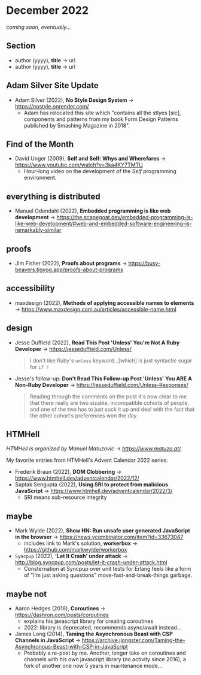 # December 2022

*coming soon, eventually...*

## Section

+ author (yyyy), **title** &#8594; url
+ author (yyyy), **title** &#8594; url


## Adam Silver Site Update

+ Adam Silver (2022), **No Style Design System** &#8594; https://nostyle.onrender.com/
  - Adam has relocated this site which "contains all the stlyes \[sic], components and patterns from my book Form Design Patterns published by Smashing Magazine in 2018".

## Find of the Month

+ David Unger (2009), **Self and Self: Whys and Wherefores** &#8594; https://www.youtube.com/watch?v=3ka4KY7TMTU
  - Hour-long video on the development of the *Self* programming environment.

## everything is distributed

+ Manuel Odendahl (2022), **Embedded programming is like web development** &#8594; https://the.scapegoat.dev/embedded-programming-is-like-web-development/#web-and-embedded-software-engineering-is-remarkably-similar

## proofs

+ Jim Fisher (2022), **Proofs about programs** &#8594; https://busy-beavers.tigyog.app/proofs-about-programs

## accessibility

+ maxdesign (2022), **Methods of applying accessible names to elements** &#8594; https://www.maxdesign.com.au/articles/accessible-name.html

## design

+ Jesse Duffield (2022), **Read This Post 'Unless' You're Not A Ruby Developer** &#8594; https://jesseduffield.com/Unless/
  > I don't like Ruby's `unless` keyword...\[which] is just syntactic sugar for `if !`
+ Jesse's follow-up: **Don't Read This Follow-up Post 'Unless' You ARE A Non-Ruby Developer** &#8594; https://jesseduffield.com/Unless-Responses/
  > Reading through the comments on the post it's now clear to me that there really are two sizable, incompatible cohorts of people, and one of the two has to just suck it up and deal with the fact that the other cohort’s preferences won the day.

## HTMHell

*HTMHell is organized by Manuel Matuzovic &#8594; https://www.matuzo.at/.*

My favorite entries from HTMHell's Advent Calendar 2022 series:

+ Frederik Braun (2022), **DOM Clobbering** &#8594; https://www.htmhell.dev/adventcalendar/2022/12/
+ Saptak Sengupta (2022), **Using SRI to protect from malicious JavaScript** &#8594; https://www.htmhell.dev/adventcalendar/2022/3/
  - SRI means sub-resource integrity

## maybe

+ Mark Wylde (2022), **Show HN: Run unsafe user generated JavaScript in the browser** &#8594; https://news.ycombinator.com/item?id=33673047
  - includes link to Mark's solution, **workerbox** &#8594; https://github.com/markwylde/workerbox
+ `Syncpup` (2022), **'Let It Crash' under attack** &#8594; http://blog.syncpup.com/posts/let-it-crash-under-attack.html
  - Consternation at Syncpup over unit tests for Erlang feels like a form of "I'm just asking questions" move-fast-and-break-things garbage.

## maybe not

+ Aaron Hedges (2016), **Coroutines** &#8594; https://dashron.com/posts/coroutines
  - explains his javascript library for creating coroutines
  - 2022: library is deprecated, recommends async/await instead...
+ James Long (2014), **Taming the Asynchronous Beast with CSP Channels in JavaScript** &#8594; https://archive.jlongster.com/Taming-the-Asynchronous-Beast-with-CSP-in-JavaScript
  - Probably a re-post by me. Another, longer take on coroutines and channels with his own javascript library (no activity since 2016), a fork of another one now 5 years in maintenance mode...
